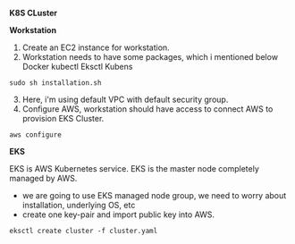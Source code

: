 **K8S CLuster**

**Workstation**

1. Create an EC2 instance for workstation.
2. Workstation needs to have some packages, which i mentioned below 
   Docker
   kubectl
   Eksctl
   Kubens 
```
sudo sh installation.sh
```
3. Here, i'm using default VPC with default security group.
4. Configure AWS, workstation should have access to connect AWS to provision EKS Cluster.
```
aws configure
```
**EKS**

EKS is AWS Kubernetes service. EKS is the master node completely managed by AWS.

- we are going to use EKS managed node group, we need to worry about installation, underlying OS, etc
- create one key-pair and import public key into AWS.
```
eksctl create cluster -f cluster.yaml
``` 


